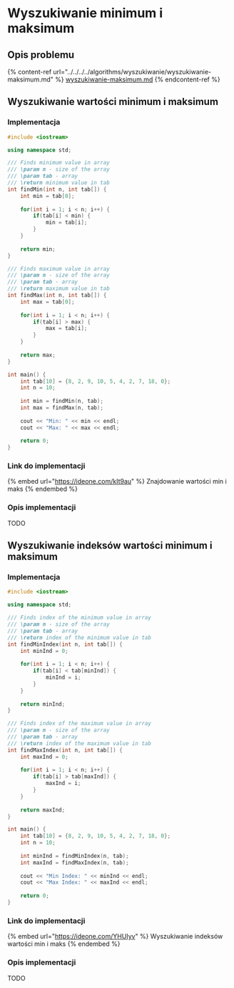 # Wyszukiwanie minimum i maksimum

## Opis problemu

{% content-ref url="../../../../algorithms/wyszukiwanie/wyszukiwanie-maksimum.md" %}
[wyszukiwanie-maksimum.md](../../../../algorithms/wyszukiwanie/wyszukiwanie-maksimum.md)
{% endcontent-ref %}

## Wyszukiwanie wartości minimum i maksimum

### Implementacja

```cpp
#include <iostream>

using namespace std;

/// Finds minimum value in array
/// \param n - size of the array
/// \param tab - array
/// \return minimum value in tab
int findMin(int n, int tab[]) {
    int min = tab[0];
    
    for(int i = 1; i < n; i++) {
        if(tab[i] < min) {
            min = tab[i];
        }
    }
    
    return min;
}

/// Finds maximum value in array
/// \param n - size of the array
/// \param tab - array
/// \return maximum value in tab
int findMax(int n, int tab[]) {
    int max = tab[0];
    
    for(int i = 1; i < n; i++) {
        if(tab[i] > max) {
            max = tab[i];
        }
    }
    
    return max;
}

int main() {
    int tab[10] = {8, 2, 9, 10, 5, 4, 2, 7, 18, 0};
    int n = 10;
    
    int min = findMin(n, tab);
    int max = findMax(n, tab);
    
    cout << "Min: " << min << endl;
    cout << "Max: " << max << endl;
    
    return 0;
}
```

### Link do implementacji

{% embed url="https://ideone.com/kIt9au" %}
Znajdowanie wartości min i maks
{% endembed %}

### Opis implementacji

TODO

## Wyszukiwanie indeksów wartości minimum i maksimum

### Implementacja

```cpp
#include <iostream>

using namespace std;

/// Finds index of the minimum value in array
/// \param n - size of the array
/// \param tab - array
/// \return index of the minimum value in tab
int findMinIndex(int n, int tab[]) {
    int minInd = 0;
    
    for(int i = 1; i < n; i++) {
        if(tab[i] < tab[minInd]) {
            minInd = i;
        }
    }
    
    return minInd;
}

/// Finds index of the maximum value in array
/// \param n - size of the array
/// \param tab - array
/// \return index of the maximum value in tab
int findMaxIndex(int n, int tab[]) {
    int maxInd = 0;
    
    for(int i = 1; i < n; i++) {
        if(tab[i] > tab[maxInd]) {
            maxInd = i;
        }
    }
    
    return maxInd;
}

int main() {
    int tab[10] = {8, 2, 9, 10, 5, 4, 2, 7, 18, 0};
    int n = 10;
    
    int minInd = findMinIndex(n, tab);
    int maxInd = findMaxIndex(n, tab);
    
    cout << "Min Index: " << minInd << endl;
    cout << "Max Index: " << maxInd << endl;
    
    return 0;
}
```

### Link do implementacji

{% embed url="https://ideone.com/YHUIyv" %}
Wyszukiwanie indeksów wartości min i maks
{% endembed %}

### Opis implementacji

TODO
